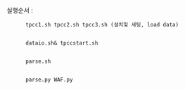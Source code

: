 실행순서 : 

          tpcc1.sh tpcc2.sh tpcc3.sh (설치및 세팅, load data)


          dataio.sh& tpccstart.sh
          
          
          parse.sh
          
          
          parse.py WAF.py
          
          
